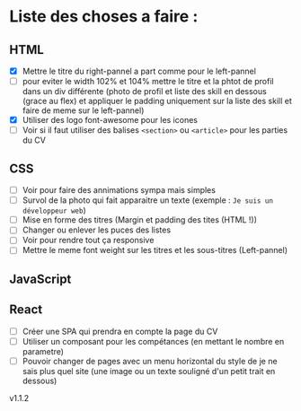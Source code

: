 # Liste des choses a faire :

## HTML

- [x] Mettre le titre du right-pannel a part comme pour le left-pannel
- [ ] pour eviter le width 102% et 104% mettre le titre et la phtot de profil dans un div différente (photo de profil et liste des skill en dessous (grace au flex) et appliquer le padding uniquement sur la liste des skill et faire de meme sur le left-pannel)
- [x] Utiliser des logo font-awesome pour les icones
- [ ] Voir si il faut utiliser des balises `<section>` ou `<article>` pour les parties du CV

## CSS

- [ ] Voir pour faire des annimations sympa mais simples
- [ ] Survol de la photo qui fait apparaitre un texte (exemple : `Je suis un développeur web`)
- [ ] Mise en forme des titres (Margin et padding des tites (HTML !))
- [ ] Changer ou enlever les puces des listes
- [ ] Voir pour rendre tout ça responsive
- [ ] Mettre le meme font weight sur les titres et les sous-titres (Left-pannel)

## JavaScript

## React

- [ ] Créer une SPA qui prendra en compte la page du CV
- [ ] Utiliser un composant pour les compétances (en mettant le nombre en parametre)
- [ ] Pouvoir changer de pages avec un menu horizontal du style de je ne sais plus quel site (une image ou un texte souligné d'un petit trait en dessous)

v1.1.2
